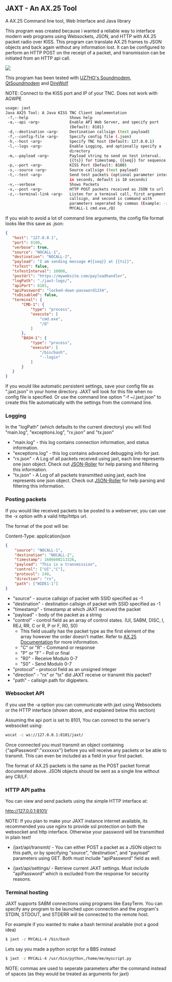 ## JAXT - An AX.25 Tool

A AX.25 Command line tool, Web Interface and Java library

This program was created because i wanted a reliable way to interface modern web programs using Websockets,
JSON, and HTTP with AX.25 packet radio over KISS. This program can translate AX.25 frames to JSON objects and back again without any information lost. It can be configured to perform an HTTP POST on the receipt of a packet, and transmission can be initiated from an HTTP api call.

![](https://openstatic.org/projects/jaxt/jaxt-web.png)

This program has been tested with [UZ7HO's Soundmodem](https://uz7.ho.ua/packetradio.htm), [QtSoundmodem](https://www.cantab.net/users/john.wiseman/Documents/QtSoundModem.html) and [DireWolf](https://github.com/wb2osz/direwolf)

NOTE: Connect to the KISS port and IP of your TNC. Does not work with AGWPE

```bash
usage: jaxt
Java AX25 Tool: A Java KISS TNC Client implementation
 -?,--help                  Shows help
 -a,--api <arg>             Enable API Web Server, and specify port
                            (Default: 8101)
 -d,--destination <arg>     Destination callsign (test payload)
 -f,--config-file <arg>     Specify config file (.json)
 -h,--host <arg>            Specify TNC host (Default: 127.0.0.1)
 -l,--logs <arg>            Enable Logging, and optionally specify a
                            directory
 -m,--payload <arg>         Payload string to send on test interval.
                            {{ts}} for timestamp, {{seq}} for sequence.
 -p,--port <arg>            KISS Port (Default: 8100)
 -s,--source <arg>          Source callsign (test payload)
 -t,--test <arg>            Send test packets (optional parameter interval
                            in seconds, default is 10 seconds)
 -v,--verbose               Shows Packets
 -x,--post <arg>            HTTP POST packets received as JSON to url
 -z,--terminal-link <arg>   Listen for a terminal call, first argument is
                            callsign, and second is command with
                            parameters seperated by commas (Example: -z
                            MYCALL-1 cmd.exe,/Q)
 ```

 If you wish to avoid a lot of command line arguments, the config file format looks like this save as .json:

 ```json
{
    "host": "127.0.0.1",
    "port": 8100,
    "verbose": true,
    "source": "NOCALL-1",
    "destination": "NOCALL-2",
    "payload": "I am sending message #{{seq}} at {{ts}}",
    "txTest": false,
    "txTestInterval": 10000,
    "postUrl": "https://mywebsite.com/payloadhandler",
    "logPath": "./jaxt-logs/",
    "apiPort": 8101,
    "apiPassword": "locked-down-password1234",
    "txDisabled": false,
    "terminal": {
        "CMD-1": {
            "type": "process",
            "execute": [
                "cmd.exe",
                "/Q"
            ]
        },
        "BASH-1": {
            "type": "process",
            "execute": [
                "/bin/bash",
                "--login"
            ]
        }
    }
}
 ```
 If you would like automatic persistent settings, save your config file as ".jaxt.json" in your home directory. JAXT will look for this file when no config file is specified. Or use the command line option "-f ~/.jaxt.json" to create this file automatically with the settings from the command line.

 ### Logging

In the "logPath" (which defaults to the current directory) you will find "main.log", "exceptions.log", "rx.json" and "tx.json"

* "main.log" - this log contains connection information, and status information.
* "exceptions.log" - this log contains advanced debugging info for jaxt.
* "rx.json" - A Log of all packets received using jaxt, each line represents one json object. Check out [JSON-Roller](https://openstatic.org/projects/json-roller/) for help parsing and filtering this information.
* "tx.json" - A Log of all packets transmitted using jaxt, each line represents one json object. Check out [JSON-Roller](https://openstatic.org/projects/json-roller/) for help parsing and filtering this information.

### Posting packets

If you would like received packets to be posted to a webserver, you can use the -x option with a valid http/https url.

The format of the post will be:

Content-Type: application/json

```json
{
    "source": "NOCALL-1",
    "destination": "NOCALL-2",
    "timestamp": 1686600213326,
    "payload": "This is a transmission",
    "control": ["UI","C"],
    "protocol": 240,
    "direction": "rx",
    "path": ["WIDE1-1"]
}
```
* "source" - source callsign of packet with SSID specified as -1
* "destination" - destination callsign of packet with SSID specified as -1
* "timestamp" - timestamp at which JAXT received the packet
* "payload" - body of the packet as a string
* "control" - control field as an array of control states. (UI, SABM, DISC, I, REJ, RR, C or R, P or F, R0, S0)
    * This field usually has the packet type as the first element of the array however the order doesn't matter. Refer to [AX.25 Documentation](https://openstatic.org/projects/jaxt/AX25.2.2.pdf) for more information.
    * "C" or "R" - Command or response
    * "P" or "F" - Poll or final
    * "R0" - Receive Modulo 0-7
    * "S0" - Send Modulo 0-7
* "protocol" - protocol field as an unsigned integer
* "direction" - "rx" or "tx" did JAXT receive or transmit this packet?
* "path" - callsign path for digipeters.

### Websocket API

if you use the -a option you can communicate with jaxt using Websockets or the HTTP interface (shown above, and explained below this section)

Assuming the api port is set to 8101, You can connect to the server's websocket using:

```bash
wscat -c ws://127.0.0.1:8101/jaxt/
```

Once connected you must transmit an object containing {"apiPassword":"xxxxxxx"} before you will receive any packets or be able to transmit. This can even be included as a field in your first packet. 

The format of AX.25 packets is the same as the POST packet format documented above. JSON objects should be sent as a single line without any CR/LF.

### HTTP API paths

You can view and send packets using the simple HTTP interface at:

http://127.0.0.1:8101/

NOTE: If you plan to make your JAXT instance internet available, its recommended you use nginx to provide ssl protection on both the websocket and http interface. Otherwise your password will be transmitted in plain text!


* /jaxt/api/transmit/ - You can either POST a packet as a JSON object to this path, or by specifying "source", "destination", and "payload" parameters using GET. Both must include "apiPassword" field as well.

* /jaxt/api/settings/ - Retrieve current JAXT settings. Must include "apiPassword" which is excluded from the response for security reasons.

### Terminal hosting

JAXT supports SABM connections using programs like EasyTerm. You can specify any program to be launched
upon connection and the program's STDIN, STDOUT, and STDERR will be connected to the remote host.

For example if you wanted to make a bash terminal available (not a good idea)
```bash
$ jaxt -z MYCALL-4 /bin/bash
```

Lets say you made a python script for a BBS instead
```bash
$ jaxt -z MYCALL-4 /usr/bin/python,/home/me/myscript.py
```
NOTE: commas are used to seperate parameters after the command instead of spaces (as they would be treated as arguments for jaxt)
